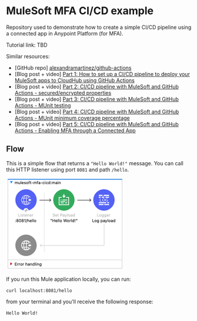 # MuleSoft MFA CI/CD example

Repository used to demonstrate how to create a simple CI/CD pipeline using a connected app in Anypoint Platform (for MFA).

Tutorial link: TBD

Similar resources:
- [GitHub repo] [alexandramartinez/github-actions](https://github.com/alexandramartinez/github-actions)
- [Blog post + video] [Part 1: How to set up a CI/CD pipeline to deploy your MuleSoft apps to CloudHub using GitHub Actions](https://www.prostdev.com/post/how-to-set-up-a-ci-cd-pipeline-to-deploy-your-mulesoft-apps-to-cloudhub-using-github-actions)
- [Blog post + video] [Part 2: CI/CD pipeline with MuleSoft and GitHub Actions - secured/encrypted properties](https://www.prostdev.com/post/part-2-ci-cd-pipeline-with-mulesoft-and-github-actions-secured-encrypted-properties)
- [Blog post + video] [Part 3: CI/CD pipeline with MuleSoft and GitHub Actions - MUnit testing](https://www.prostdev.com/post/part-3-ci-cd-pipeline-with-mulesoft-and-github-actions-munit-testing)
- [Blog post + video] [Part 4: CI/CD pipeline with MuleSoft and GitHub Actions - MUnit minimum coverage percentage](https://www.prostdev.com/post/part-4-ci-cd-pipeline-with-mulesoft-and-github-actions-munit-minimum-coverage-percentage)
- [Blog post + video] [Part 5: CI/CD pipeline with MuleSoft and GitHub Actions - Enabling MFA through a Connected App](https://www.prostdev.com/post/part-5-ci-cd-pipeline-with-mulesoft-and-github-actions-enabling-mfa-through-a-connected-app)

## Flow

This is a simple flow that returns a `"Hello World!"` message. You can call this HTTP listener using port `8081` and path `/hello`.

![](images/flow-screenshot.png)

If you run this Mule application locally, you can run: 

```
curl localhost:8081/hello
``` 

from your terminal and you'll receive the following response:

```
Hello World!
```
